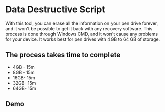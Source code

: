 
# Data Destructive Script

With this tool, you can erase all the information on your pen drive forever, and it won't be possible to get it back with any recovery software. This process is done through Windows CMD, and it won't cause any problems for your device. It works best for pen drives with 4GB to 64 GB of storage.




## The process takes time to complete

- 4GB - 15m
- 8GB - 15m
- 16GB- 15m
- 32GB- 15m
- 64GB- 15m

## Demo


